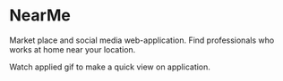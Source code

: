 # NearMe
Market place and social media web-application.
Find professionals who works at home near your location. 

Watch applied gif to make a quick view on application.

